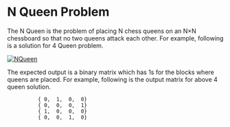 # N Queen Problem
The N Queen is the problem of placing N chess queens on an N×N chessboard so that no two queens attack each other. For example, following is a solution for 4 Queen problem.

[![](https://media.geeksforgeeks.org/wp-content/uploads/N_Queen_Problem.jpg "NQueen")](https://media.geeksforgeeks.org/wp-content/uploads/N_Queen_Problem.jpg)

  

  

The expected output is a binary matrix which has 1s for the blocks where queens are placed. For example, following is the output matrix for above 4 queen solution.

              { 0,  1,  0,  0}
              { 0,  0,  0,  1}
              { 1,  0,  0,  0}
              { 0,  0,  1,  0}
